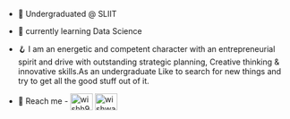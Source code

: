 
- 🔭 Undergraduated @ SLIIT

- 🌱  currently learning Data Science

- 🪝 I am an energetic and competent character with an entrepreneurial spirit and drive with outstanding strategic planning, Creative thinking & innovative skills.As an undergraduate Like to search for new things and try to get all the good stuff out of it.

- 🤳 Reach me - <a href="https://fb.com/wishh98" target="blank"><img align="center" src="https://raw.githubusercontent.com/rahuldkjain/github-profile-readme-generator/master/src/images/icons/Social/facebook.svg" alt="wishh98" height="30" width="40" /></a>
<a href="https://www.youtube.com/c/wishwa rathnaweera" target="blank"><img align="center" src="https://raw.githubusercontent.com/rahuldkjain/github-profile-readme-generator/master/src/images/icons/Social/youtube.svg" alt="wishwa rathnaweera" height="30" width="40" /></a>
<p align="middle">

</p>
